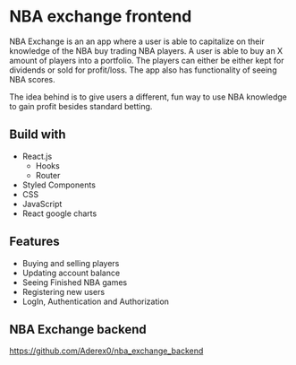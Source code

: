 # NBA exchange frontend

NBA Exchange is an an app where a user is able to capitalize on their knowledge of the NBA buy trading NBA players. A user is able to buy an X amount of players into a portfolio. The players can either be either kept for dividends or sold for profit/loss. The app also has functionality of seeing NBA scores.

The idea behind is to give users a different, fun way to use NBA knowledge to gain profit besides standard betting.

## Build with

- React.js
  - Hooks
  - Router
- Styled Components
- CSS
- JavaScript
- React google charts
  
## Features

- Buying and selling players
- Updating account balance
- Seeing Finished NBA games
- Registering new users
- LogIn, Authentication and Authorization

## NBA Exchange backend

https://github.com/Aderex0/nba_exchange_backend
